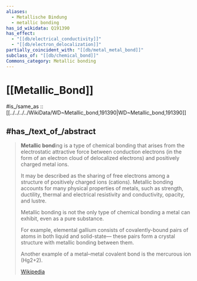 ```yaml
---
aliases:
  - Metallische Bindung
  - metallic bonding
has_id_wikidata: Q191390
has_effect:
  - "[[db/electrical_conductivity]]"
  - "[[db/electron_delocalization]]"
partially_coincident_with: "[[db/metal_metal_bond]]"
subclass_of: "[[db/chemical_bond]]"
Commons_category: Metallic bonding
---
```


# [[Metallic_Bond]] 

#is_/same_as :: [[../../../../WikiData/WD~Metallic_bond,191390|WD~Metallic_bond,191390]] 

## #has_/text_of_/abstract 

> **Metallic bond**ing is a type of chemical bonding 
> that arises from the electrostatic attractive force between conduction electrons 
> (in the form of an electron cloud of delocalized electrons) and positively charged metal ions. 
> 
> It may be described as the sharing of free electrons among a structure of positively charged ions (cations). 
> Metallic bonding accounts for many physical properties of metals, 
> such as strength, ductility, thermal and electrical resistivity and conductivity, opacity, and lustre.
>
> Metallic bonding is not the only type of chemical bonding a metal can exhibit, even as a pure substance. 
> 
> For example, elemental gallium consists of covalently-bound pairs of atoms in both liquid and solid-state—
> these pairs form a crystal structure with metallic bonding between them. 
> 
> Another example of a metal–metal covalent bond is the mercurous ion (Hg2+2).
>
> [Wikipedia](https://en.wikipedia.org/wiki/Metallic%20bonding) 


